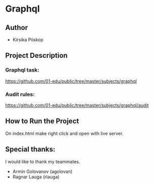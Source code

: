 # Graphql

## Author
- Kirsika Piiskop   

## Project Description

### Graphql task:

https://github.com/01-edu/public/tree/master/subjects/graphql

### Audit rules:

https://github.com/01-edu/public/tree/master/subjects/graphql/audit


## How to Run the Project

On index.html make right click and open with live server.



## Special thanks: 
I would like to thank my teammates.
- Armin Golovanov (agolovan)
- Ragnar Lauga (rlauga)